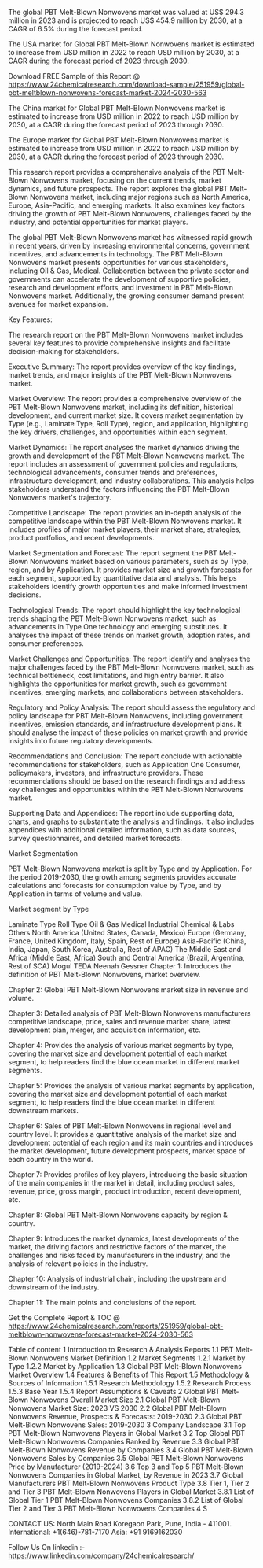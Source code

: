 The global PBT Melt-Blown Nonwovens market was valued at US$ 294.3 million in 2023 and is projected to reach US$ 454.9 million by 2030, at a CAGR of 6.5% during the forecast period.

The USA market for Global PBT Melt-Blown Nonwovens market is estimated to increase from USD million in 2022 to reach USD million by 2030, at a CAGR during the forecast period of 2023 through 2030.

Download FREE Sample of this Report @ https://www.24chemicalresearch.com/download-sample/251959/global-pbt-meltblown-nonwovens-forecast-market-2024-2030-563

The China market for Global PBT Melt-Blown Nonwovens market is estimated to increase from USD million in 2022 to reach USD million by 2030, at a CAGR during the forecast period of 2023 through 2030.

The Europe market for Global PBT Melt-Blown Nonwovens market is estimated to increase from USD million in 2022 to reach USD million by 2030, at a CAGR during the forecast period of 2023 through 2030.

This research report provides a comprehensive analysis of the PBT Melt-Blown Nonwovens market, focusing on the current trends, market dynamics, and future prospects. The report explores the global PBT Melt-Blown Nonwovens market, including major regions such as North America, Europe, Asia-Pacific, and emerging markets. It also examines key factors driving the growth of PBT Melt-Blown Nonwovens, challenges faced by the industry, and potential opportunities for market players.

The global PBT Melt-Blown Nonwovens market has witnessed rapid growth in recent years, driven by increasing environmental concerns, government incentives, and advancements in technology. The PBT Melt-Blown Nonwovens market presents opportunities for various stakeholders, including Oil & Gas, Medical. Collaboration between the private sector and governments can accelerate the development of supportive policies, research and development efforts, and investment in PBT Melt-Blown Nonwovens market. Additionally, the growing consumer demand present avenues for market expansion.

Key Features:

The research report on the PBT Melt-Blown Nonwovens market includes several key features to provide comprehensive insights and facilitate decision-making for stakeholders.

Executive Summary: The report provides overview of the key findings, market trends, and major insights of the PBT Melt-Blown Nonwovens market.

Market Overview: The report provides a comprehensive overview of the PBT Melt-Blown Nonwovens market, including its definition, historical development, and current market size. It covers market segmentation by Type (e.g., Laminate Type, Roll Type), region, and application, highlighting the key drivers, challenges, and opportunities within each segment.

Market Dynamics: The report analyses the market dynamics driving the growth and development of the PBT Melt-Blown Nonwovens market. The report includes an assessment of government policies and regulations, technological advancements, consumer trends and preferences, infrastructure development, and industry collaborations. This analysis helps stakeholders understand the factors influencing the PBT Melt-Blown Nonwovens market's trajectory.

Competitive Landscape: The report provides an in-depth analysis of the competitive landscape within the PBT Melt-Blown Nonwovens market. It includes profiles of major market players, their market share, strategies, product portfolios, and recent developments.

Market Segmentation and Forecast: The report segment the PBT Melt-Blown Nonwovens market based on various parameters, such as by Type, region, and by Application. It provides market size and growth forecasts for each segment, supported by quantitative data and analysis. This helps stakeholders identify growth opportunities and make informed investment decisions.

Technological Trends: The report should highlight the key technological trends shaping the PBT Melt-Blown Nonwovens market, such as advancements in Type One technology and emerging substitutes. It analyses the impact of these trends on market growth, adoption rates, and consumer preferences.

Market Challenges and Opportunities: The report identify and analyses the major challenges faced by the PBT Melt-Blown Nonwovens market, such as technical bottleneck, cost limitations, and high entry barrier. It also highlights the opportunities for market growth, such as government incentives, emerging markets, and collaborations between stakeholders.

Regulatory and Policy Analysis: The report should assess the regulatory and policy landscape for PBT Melt-Blown Nonwovens, including government incentives, emission standards, and infrastructure development plans. It should analyse the impact of these policies on market growth and provide insights into future regulatory developments.

Recommendations and Conclusion: The report conclude with actionable recommendations for stakeholders, such as Application One Consumer, policymakers, investors, and infrastructure providers. These recommendations should be based on the research findings and address key challenges and opportunities within the PBT Melt-Blown Nonwovens market.

Supporting Data and Appendices: The report include supporting data, charts, and graphs to substantiate the analysis and findings. It also includes appendices with additional detailed information, such as data sources, survey questionnaires, and detailed market forecasts.

Market Segmentation

PBT Melt-Blown Nonwovens market is split by Type and by Application. For the period 2019-2030, the growth among segments provides accurate calculations and forecasts for consumption value by Type, and by Application in terms of volume and value.

Market segment by Type

Laminate Type
Roll Type
Oil & Gas
Medical
Industrial
Chemical & Labs
Others
North America (United States, Canada, Mexico)
Europe (Germany, France, United Kingdom, Italy, Spain, Rest of Europe)
Asia-Pacific (China, India, Japan, South Korea, Australia, Rest of APAC)
The Middle East and Africa (Middle East, Africa)
South and Central America (Brazil, Argentina, Rest of SCA)
Mogul
TEDA
Neenah Gessner
Chapter 1: Introduces the definition of PBT Melt-Blown Nonwovens, market overview.

Chapter 2: Global PBT Melt-Blown Nonwovens market size in revenue and volume.

Chapter 3: Detailed analysis of PBT Melt-Blown Nonwovens manufacturers competitive landscape, price, sales and revenue market share, latest development plan, merger, and acquisition information, etc.

Chapter 4: Provides the analysis of various market segments by type, covering the market size and development potential of each market segment, to help readers find the blue ocean market in different market segments.

Chapter 5: Provides the analysis of various market segments by application, covering the market size and development potential of each market segment, to help readers find the blue ocean market in different downstream markets.

Chapter 6: Sales of PBT Melt-Blown Nonwovens in regional level and country level. It provides a quantitative analysis of the market size and development potential of each region and its main countries and introduces the market development, future development prospects, market space of each country in the world.

Chapter 7: Provides profiles of key players, introducing the basic situation of the main companies in the market in detail, including product sales, revenue, price, gross margin, product introduction, recent development, etc.

Chapter 8: Global PBT Melt-Blown Nonwovens capacity by region & country.

Chapter 9: Introduces the market dynamics, latest developments of the market, the driving factors and restrictive factors of the market, the challenges and risks faced by manufacturers in the industry, and the analysis of relevant policies in the industry.

Chapter 10: Analysis of industrial chain, including the upstream and downstream of the industry.

Chapter 11: The main points and conclusions of the report.

Get the Complete Report & TOC @ https://www.24chemicalresearch.com/reports/251959/global-pbt-meltblown-nonwovens-forecast-market-2024-2030-563

Table of content
1 Introduction to Research & Analysis Reports
1.1 PBT Melt-Blown Nonwovens Market Definition
1.2 Market Segments
1.2.1 Market by Type
1.2.2 Market by Application
1.3 Global PBT Melt-Blown Nonwovens Market Overview
1.4 Features & Benefits of This Report
1.5 Methodology & Sources of Information
1.5.1 Research Methodology
1.5.2 Research Process
1.5.3 Base Year
1.5.4 Report Assumptions & Caveats
2 Global PBT Melt-Blown Nonwovens Overall Market Size
2.1 Global PBT Melt-Blown Nonwovens Market Size: 2023 VS 2030
2.2 Global PBT Melt-Blown Nonwovens Revenue, Prospects & Forecasts: 2019-2030
2.3 Global PBT Melt-Blown Nonwovens Sales: 2019-2030
3 Company Landscape
3.1 Top PBT Melt-Blown Nonwovens Players in Global Market
3.2 Top Global PBT Melt-Blown Nonwovens Companies Ranked by Revenue
3.3 Global PBT Melt-Blown Nonwovens Revenue by Companies
3.4 Global PBT Melt-Blown Nonwovens Sales by Companies
3.5 Global PBT Melt-Blown Nonwovens Price by Manufacturer (2019-2024)
3.6 Top 3 and Top 5 PBT Melt-Blown Nonwovens Companies in Global Market, by Revenue in 2023
3.7 Global Manufacturers PBT Melt-Blown Nonwovens Product Type
3.8 Tier 1, Tier 2 and Tier 3 PBT Melt-Blown Nonwovens Players in Global Market
3.8.1 List of Global Tier 1 PBT Melt-Blown Nonwovens Companies
3.8.2 List of Global Tier 2 and Tier 3 PBT Melt-Blown Nonwovens Companies
4 S

CONTACT US:
North Main Road Koregaon Park, Pune, India - 411001.
International: +1(646)-781-7170
Asia: +91 9169162030

Follow Us On linkedin :- https://www.linkedin.com/company/24chemicalresearch/
